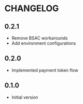 # CHANGELOG 

## 0.2.1
 - Remove BSAC workarounds
 - Add environment configurations

## 0.2.0
 - Implemented payment token flow 

## 0.1.0
 - Initial version
